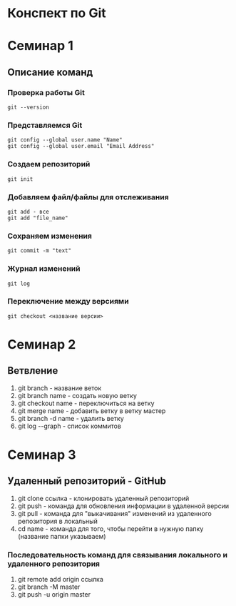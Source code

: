 # Конспект по Git

# Семинар 1

## Описание команд

### Проверка работы Git
    git --version

### Представляемся Git
    git config --global user.name "Name"
    git config --global user.email "Email Address"

### Создаем репозиторий
    git init

### Добавляем файл/файлы для отслеживания
    git add - все
    git add "file_name"

### Сохраняем изменения
    git commit -m "text"

### Журнал изменений
    git log

### Переключение между версиями
    git checkout <название версии>

# Семинар 2

## Ветвление

1. git branch - название веток
2. git branch name - создать новую ветку
3. git checkout name - переключиться на ветку
4. git merge name - добавить ветку в ветку мастер
5. git branch -d name - удалить ветку
6. git log --graph - список коммитов

# Семинар 3

## Удаленный репозиторий - GitHub

1. git clone ссылка - клонировать удаленный репозиторий
2. git push - команда для обновления информации в удаленной версии
3. git pull - команда для "выкачивания" изменений из удаленного репозитория в локальный
4. cd name - команда для того, чтобы перейти в нужную папку (название папки указываем)

### Последовательность команд для связывания локального и удаленного репозитория

1. git remote add origin ссылка
2. git branch -M master
3. git push -u origin master
